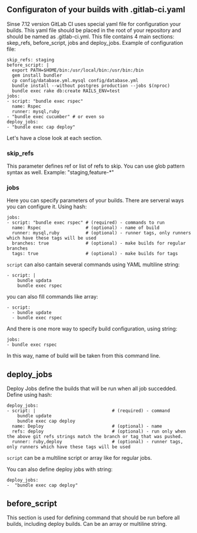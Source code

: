 ## Configuraton of your builds with .gitlab-ci.yaml

Sinse 7.12 version GitLab CI uses special yaml file for configuration your builds. This yaml file should be placed in the root of your repository and should be named as .gitlab-ci.yml. This file contains 4 main sections: skep_refs, before_script, jobs and deploy_jobs. Example of configuration file:

```
skip_refs: staging
before_script: |
  export PATH=$HOME/bin:/usr/local/bin:/usr/bin:/bin
  gem install bundler
  cp config/database.yml.mysql config/database.yml
  bundle install --without postgres production --jobs $(nproc)
  bundle exec rake db:create RAILS_ENV=test
jobs:
- script: "bundle exec rspec"
  name: Rspec
  runner: mysql,ruby
- "bundle exec cucumber" # or even so
deploy_jobs:
- "bundle exec cap deploy"

```

Let's have a close look at each section.

### skip_refs
This parameter defines ref or list of refs to skip. You can use glob pattern syntax as well. Example: "staging,feature-*"

### jobs
Here you can specify parameters of your builds. There are serveral ways you can configure it. Using hash:
```
jobs:
- script: "bundle exec rspec" # (required) - commands to run
  name: Rspec                 # (optional) - name of build
  runner: mysql,ruby          # (optional) - runner tags, only runners which have these tags will be used
  branches: true              # (optional) - make builds for regular branches
  tags: true                  # (optional) - make builds for tags
```
`script` can also cantain several commands using YAML multiline string:
```
- script: |
    bundle updata
    bundle exec rspec
```
you can also fill commands like array:
```
- script:
  - bundle update
  - bundle exec rspec
```
And there is one more way to specify build configuration, using string:
```
jobs:
- bundle exec rspec
```
In this way, name of build will be taken from this command line.

## deploy_jobs
Deploy Jobs define the builds that will be run when all job succedded. Define using hash:

```
deploy_jobs:
- script: |                             # (required) - command
    bundle update
    bundle exec cap deploy
  name: Deploy                          # (optional) - name
  refs: deploy                          # (optional) - run only when the above git refs strings match the branch or tag that was pushed.
  runner: ruby,deploy                   # (optional) - runner tags, only runners which have these tags will be used
```

`script` can be a multiline script or array like for regular jobs.

You can also define deploy jobs with string:

```
deploy_jobs:
-  "bundle exec cap deploy"
```

## before_script
This section is used for defining command that should be run before all builds, including deploy builds. Can be an array or multiline string.
